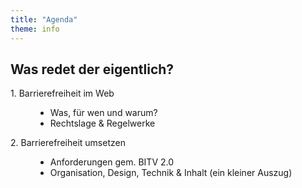 ```yaml
---
title: "Agenda"
theme: info
---
```

## Was redet der eigentlich?

<dl>
    <dt>1. Barrierefreiheit im Web</dt>
    <dd>
        <ul>
            <li>Was, für wen und warum?</li>
            <li>Rechtslage &amp; Regelwerke</li>
        </ul>
    </dd>
    <dt>2. Barrierefreiheit umsetzen</dt>
    <dd>
        <ul>
            <li>Anforderungen gem. BITV 2.0</li>
            <li>Organisation, Design, Technik &amp; Inhalt (ein kleiner Auszug)</li>
        </ul>
    </dd>
</dl>
